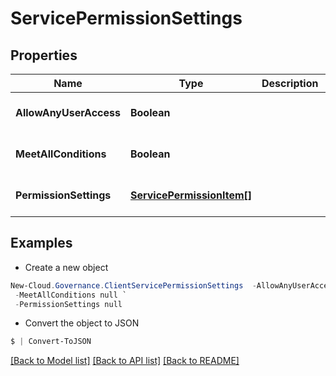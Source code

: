 # ServicePermissionSettings
## Properties

Name | Type | Description | Notes
------------ | ------------- | ------------- | -------------
**AllowAnyUserAccess** | **Boolean** |  | [optional] [default to null]
**MeetAllConditions** | **Boolean** |  | [optional] [default to null]
**PermissionSettings** | [**ServicePermissionItem[]**](ServicePermissionItem.md) |  | [optional] [default to null]

## Examples

- Create a new object
```powershell
New-Cloud.Governance.ClientServicePermissionSettings  -AllowAnyUserAccess null `
 -MeetAllConditions null `
 -PermissionSettings null
```

- Convert the object to JSON
```powershell
$ | Convert-ToJSON
```


[[Back to Model list]](../README.md#documentation-for-models) [[Back to API list]](../README.md#documentation-for-api-endpoints) [[Back to README]](../README.md)

